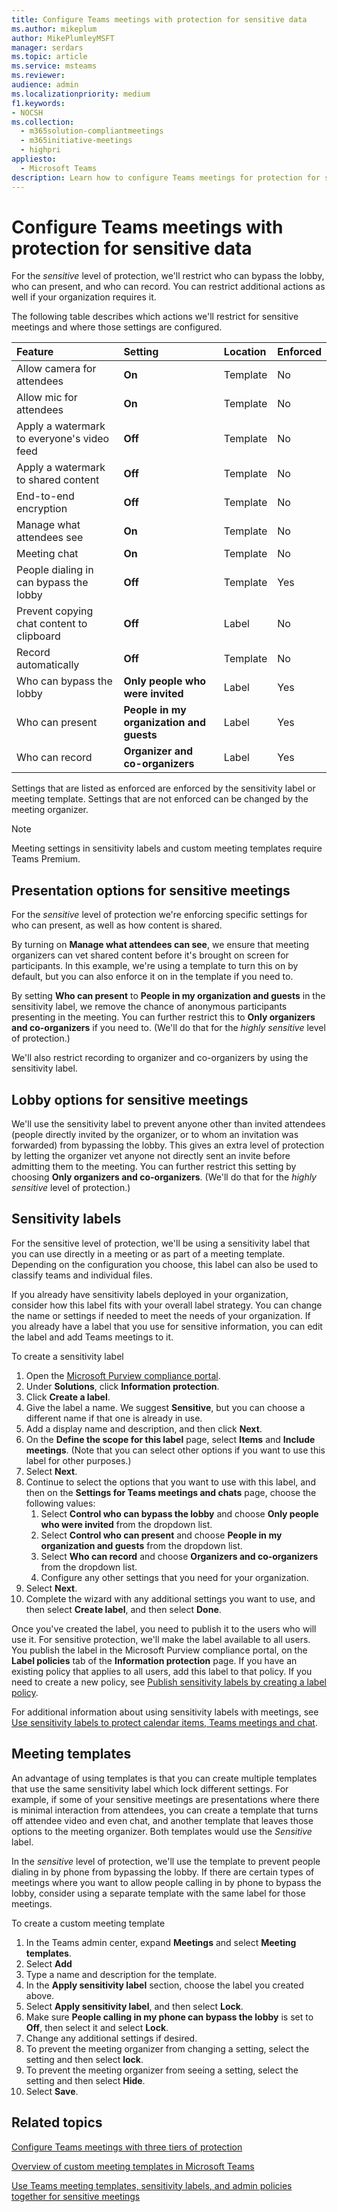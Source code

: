 ```yaml
---
title: Configure Teams meetings with protection for sensitive data
ms.author: mikeplum
author: MikePlumleyMSFT
manager: serdars
ms.topic: article
ms.service: msteams
ms.reviewer: 
audience: admin
ms.localizationpriority: medium
f1.keywords:
- NOCSH
ms.collection: 
  - m365solution-compliantmeetings
  - m365initiative-meetings
  - highpri
appliesto: 
  - Microsoft Teams
description: Learn how to configure Teams meetings for protection for sensitive information by using templates and sensitivity labels.
---
```


# Configure Teams meetings with protection for sensitive data

For the *sensitive* level of protection, we'll restrict who can bypass the lobby, who can present, and who can record. You can restrict additional actions as well if your organization requires it.

The following table describes which actions we'll restrict for sensitive meetings and where those settings are configured.

|Feature|Setting|Location|Enforced|
|:------|:------|:-------|:-------|
|Allow camera for attendees|**On**|Template|No|
|Allow mic for attendees|**On**|Template|No|
|Apply a watermark to everyone's video feed|**Off**|Template|No|
|Apply a watermark to shared content|**Off**|Template|No|
|End-to-end encryption|**Off**|Template|No|
|Manage what attendees see|**On**|Template|No|
|Meeting chat|**On**|Template|No|
|People dialing in can bypass the lobby|**Off**|Template|Yes|
|Prevent copying chat content to clipboard|**Off**|Label|No|
|Record automatically|**Off**|Template|No|
|Who can bypass the lobby|**Only people who were invited**|Label|Yes|
|Who can present|**People in my organization and guests**|Label|Yes|
|Who can record|**Organizer and co-organizers**|Label|Yes|

Settings that are listed as enforced are enforced by the sensitivity label or meeting template. Settings that are not enforced can be changed by the meeting organizer.

> [!Note]
> Meeting settings in sensitivity labels and custom meeting templates require Teams Premium.

## Presentation options for sensitive meetings

For the *sensitive* level of protection we're enforcing specific settings for who can present, as well as how content is shared.

By turning on **Manage what attendees can see**, we ensure that meeting organizers can vet shared content before it's brought on screen for participants. In this example, we're using a template to turn this on by default, but you can also enforce it on in the template if you need to.

By setting **Who can present** to **People in my organization and guests** in the sensitivity label, we remove the chance of anonymous participants presenting in the meeting. You can further restrict this to **Only organizers and co-organizers** if you need to. (We'll do that for the *highly sensitive* level of protection.)

We'll also restrict recording to organizer and co-organizers by using the sensitivity label.

## Lobby options for sensitive meetings

We'll use the sensitivity label to prevent anyone other than invited attendees (people directly invited by the organizer, or to whom an invitation was forwarded) from bypassing the lobby. This gives an extra level of protection by letting the organizer vet anyone not directly sent an invite before admitting them to the meeting. You can further restrict this setting by choosing **Only organizers and co-organizers**. (We'll do that for the *highly sensitive* level of protection.)


## Sensitivity labels

For the sensitive level of protection, we'll be using a sensitivity label that you can use directly in a meeting or as part of a meeting template. Depending on the configuration you choose, this label can also be used to classify teams and individual files.

If you already have sensitivity labels deployed in your organization, consider how this label fits with your overall label strategy. You can change the name or settings if needed to meet the needs of your organization. If you already have a label that you use for sensitive information, you can edit the label and add Teams meetings to it.

To create a sensitivity label
1. Open the [Microsoft Purview compliance portal](https://compliance.microsoft.com).
1. Under **Solutions**, click **Information protection**.
1. Click **Create a label**.
1. Give the label a name. We suggest **Sensitive**, but you can choose a different name if that one is already in use.
1. Add a display name and description, and then click **Next**.
1. On the **Define the scope for this label** page, select **Items** and **Include meetings**. (Note that you can select other options if you want to use this label for other purposes.)
1. Select **Next**.
1. Continue to select the options that you want to use with this label, and then on the **Settings for Teams meetings and chats** page, choose the following values:
    1. Select **Control who can bypass the lobby** and choose **Only people who were invited** from the dropdown list.
    1. Select **Control who can present** and choose **People in my organization and guests** from the dropdown list.
    1. Select **Who can record** and choose **Organizers and co-organizers** from the dropdown list.
    1. Configure any other settings that you need for your organization.
    <!--:::image type="content" source="media/teams-meeting-sensitivity-label-sensitive-small.png" alt-text="Screenshot of sensitivity label meeting settings." lightbox="media/teams-meeting-sensitivity-label-sensitive-large.png":::-->
1. Select **Next**.
1. Complete the wizard with any additional settings you want to use, and then select **Create label**, and then select **Done**.

Once you've created the label, you need to publish it to the users who will use it. For sensitive protection, we'll make the label available to all users. You publish the label in the Microsoft Purview compliance portal, on the **Label policies** tab of the **Information protection** page. If you have an existing policy that applies to all users, add this label to that policy. If you need to create a new policy, see [Publish sensitivity labels by creating a label policy](/compliance/create-sensitivity-labels#publish-sensitivity-labels-by-creating-a-label-policy).

For additional information about using sensitivity labels with meetings, see [Use sensitivity labels to protect calendar items, Teams meetings and chat](/microsoft-365/compliance/sensitivity-labels-meetings).

## Meeting templates

An advantage of using templates is that you can create multiple templates that use the same sensitivity label which lock different settings. For example, if some of your sensitive meetings are presentations where there is minimal interaction from attendees, you can create a template that turns off attendee video and even chat, and another template that leaves those options to the meeting organizer. Both templates would use the *Sensitive* label.

In the *sensitive* level of protection, we'll use the template to prevent people dialing in by phone from bypassing the lobby. If there are certain types of meetings where you want to allow people calling in by phone to bypass the lobby, consider using a separate template with the same label for those meetings.

To create a custom meeting template

1. In the Teams admin center, expand **Meetings** and select **Meeting templates**.
1. Select **Add**
1. Type a name and description for the template.
1. In the **Apply sensitivity label** section, choose the label you created above.
1. Select **Apply sensitivity label**, and then select **Lock**.
1. Make sure **People calling in my phone can bypass the lobby** is set to **Off**, then select it and select **Lock**.
1. Change any additional settings if desired.
1. To prevent the meeting organizer from changing a setting, select the setting and then select **lock**.
1. To prevent the meeting organizer from seeing a setting, select the setting and then select **Hide**.
1. Select **Save**.

## Related topics

[Configure Teams meetings with three tiers of protection](configure-meetings-three-tiers-protection.md)

[Overview of custom meeting templates in Microsoft Teams](custom-meeting-templates-overview.md)

[Use Teams meeting templates, sensitivity labels, and admin policies together for sensitive meetings](meeting-templates-sensitivity-labels-policies.md)
